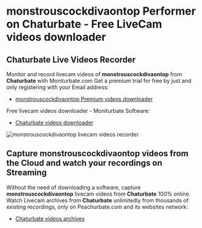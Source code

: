 # monstrouscockdivaontop Performer on Chaturbate - Free LiveCam videos downloader

## Chaturbate Live Videos Recorder

Monitor and record livecam videos of **monstrouscockdivaontop** from **Chaturbate** with Moniturbate.com
Get a premium trial for free by just and only registering with your Email address:
* [monstrouscockdivaontop Premium videos downloader](https://moniturbate.com/request-demo-licence-key.html)

Free livecam videos downloader - Moniturbate Software:
* [Chaturbate videos downloader](https://moniturbate.com/moniturbate-download-software.html)

![monstrouscockdivaontop livecam videos recorder](https://peachurnet.com/templates/moniturbate-software.png)


## Capture monstrouscockdivaontop videos from the Cloud and watch your recordings on Streaming

Without the need of downloading a software, capture **monstrouscockdivaontop** livecam videos from **Chaturbate** 100% online.
Watch Livecam archives from **Chaturbate** unlimitedly from thousands of existing recordings, only on Peachurbate.com and its websites network:
* [Chaturbate videos archives](https://peachurnet.com/)